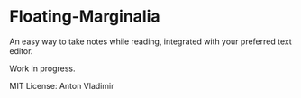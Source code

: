 # Floating-Marginalia
An easy way to take notes while reading, integrated with your preferred text editor.

Work in progress.

MIT License: Anton Vladimir
